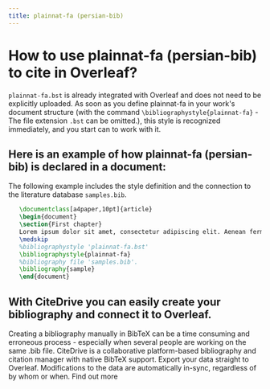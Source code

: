 ```yaml
---
title: plainnat-fa (persian-bib)
---
```


# How to use plainnat-fa (persian-bib) to cite in Overleaf? 
`plainnat-fa.bst` is already integrated with Overleaf and does not need to be explicitly uploaded. As soon as you define plainnat-fa in your work's document structure (with the command `\bibliographystyle{plainnat-fa}` - The file extension `.bst` can be omitted.), this style is recognized immediately, and you start can to work with it.

## Here is an example of how plainnat-fa (persian-bib) is declared in a document:
The following example includes the style definition and the connection to the literature database `samples.bib`.
```tex
   \documentclass[a4paper,10pt]{article}
   \begin{document}
   \section{First chapter}
   Lorem ipsum dolor sit amet, consectetur adipiscing elit. Aenean fermentum justo massa, ut maximus mauris sodales et. Aenean vel elit a erat rhoncus pharetra.
   \medskip
   %bibliographystyle 'plainnat-fa.bst'
   \bibliographystyle{plainnat-fa}
   %bibliography file 'samples.bib'.
   \bibliography{sample}
   \end{document}
```

## With CiteDrive you can easily create your bibliography and connect it to Overleaf. 
Creating a bibliography manually in BibTeX can be a time consuming and erroneous process - especially when several people are working on the same .bib file. CiteDrive is a collaborative platform-based bibliography and citation manager with native BibTeX support. Export your data straight to Overleaf. Modifications to the data are automatically in-sync, regardless of by whom or when. Find out more